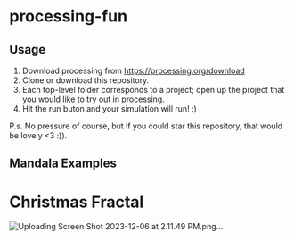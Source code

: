 # processing-fun

## Usage
1. Download processing from https://processing.org/download
2. Clone or download this repository.
3. Each top-level folder corresponds to a project; open up the project that you would like to try out in processing.
4. Hit the run buton and your simulation will run! :) 

P.s. No pressure of course, but if you could star this repository, that would be lovely <3 :)).


## Mandala Examples

# Christmas Fractal 
![Uploading Screen Shot 2023-12-06 at 2.11.49 PM.png…]()
